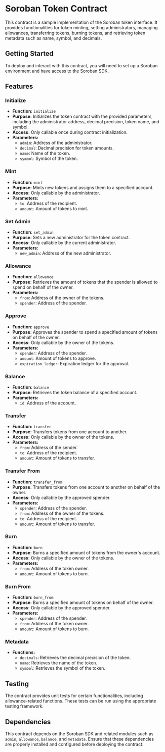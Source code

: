 # Soroban Token Contract

This contract is a sample implementation of the Soroban token interface. It provides functionalities for token minting, setting administrators, managing allowances, transferring tokens, burning tokens, and retrieving token metadata such as name, symbol, and decimals.

## Getting Started

To deploy and interact with this contract, you will need to set up a Soroban environment and have access to the Soroban SDK.

## Features

### Initialize

- **Function:** `initialize`
- **Purpose:** Initializes the token contract with the provided parameters, including the administrator address, decimal precision, token name, and symbol.
- **Access:** Only callable once during contract initialization.
- **Parameters:**
  - `admin`: Address of the administrator.
  - `decimal`: Decimal precision for token amounts.
  - `name`: Name of the token.
  - `symbol`: Symbol of the token.

### Mint

- **Function:** `mint`
- **Purpose:** Mints new tokens and assigns them to a specified account.
- **Access:** Only callable by the administrator.
- **Parameters:**
  - `to`: Address of the recipient.
  - `amount`: Amount of tokens to mint.

### Set Admin

- **Function:** `set_admin`
- **Purpose:** Sets a new administrator for the token contract.
- **Access:** Only callable by the current administrator.
- **Parameters:**
  - `new_admin`: Address of the new administrator.

### Allowance

- **Function:** `allowance`
- **Purpose:** Retrieves the amount of tokens that the spender is allowed to spend on behalf of the owner.
- **Parameters:**
  - `from`: Address of the owner of the tokens.
  - `spender`: Address of the spender.

### Approve

- **Function:** `approve`
- **Purpose:** Approves the spender to spend a specified amount of tokens on behalf of the owner.
- **Access:** Only callable by the owner of the tokens.
- **Parameters:**
  - `spender`: Address of the spender.
  - `amount`: Amount of tokens to approve.
  - `expiration_ledger`: Expiration ledger for the approval.

### Balance

- **Function:** `balance`
- **Purpose:** Retrieves the token balance of a specified account.
- **Parameters:**
  - `id`: Address of the account.

### Transfer

- **Function:** `transfer`
- **Purpose:** Transfers tokens from one account to another.
- **Access:** Only callable by the owner of the tokens.
- **Parameters:**
  - `from`: Address of the sender.
  - `to`: Address of the recipient.
  - `amount`: Amount of tokens to transfer.

### Transfer From

- **Function:** `transfer_from`
- **Purpose:** Transfers tokens from one account to another on behalf of the owner.
- **Access:** Only callable by the approved spender.
- **Parameters:**
  - `spender`: Address of the spender.
  - `from`: Address of the owner of the tokens.
  - `to`: Address of the recipient.
  - `amount`: Amount of tokens to transfer.

### Burn

- **Function:** `burn`
- **Purpose:** Burns a specified amount of tokens from the owner's account.
- **Access:** Only callable by the owner of the tokens.
- **Parameters:**
  - `from`: Address of the token owner.
  - `amount`: Amount of tokens to burn.

### Burn From

- **Function:** `burn_from`
- **Purpose:** Burns a specified amount of tokens on behalf of the owner.
- **Access:** Only callable by the approved spender.
- **Parameters:**
  - `spender`: Address of the spender.
  - `from`: Address of the token owner.
  - `amount`: Amount of tokens to burn.

### Metadata

- **Functions:**
  - `decimals`: Retrieves the decimal precision of the token.
  - `name`: Retrieves the name of the token.
  - `symbol`: Retrieves the symbol of the token.

## Testing

The contract provides unit tests for certain functionalities, including allowance-related functions. These tests can be run using the appropriate testing framework.

## Dependencies

This contract depends on the Soroban SDK and related modules such as `admin`, `allowance`, `balance`, and `metadata`. Ensure that these dependencies are properly installed and configured before deploying the contract.